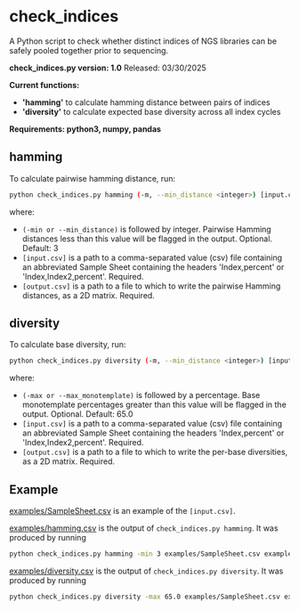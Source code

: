 # check_indices
A Python script to check whether distinct indices of NGS libraries can be safely pooled together prior to sequencing.

**check_indices.py version: 1.0**
Released: 03/30/2025

**Current functions:**
- **'hamming'** to calculate hamming distance between pairs of indices
- **'diversity'** to calculate expected base diversity across all index cycles

**Requirements: python3, numpy, pandas**


## hamming
To calculate pairwise hamming distance, run:
```bash
python check_indices.py hamming (-m, --min_distance <integer>) [input.csv] [output.csv]
```
where:
- `(-min or --min_distance)` is followed by integer. Pairwise Hamming distances less than this value will be flagged in the output. Optional. Default: 3
- `[input.csv]` is a path to a comma-separated value (csv) file containing an abbreviated Sample Sheet containing the headers 'Index,percent' or 'Index,Index2,percent'. Required.
- `[output.csv]` is a path to a file to which to write the pairwise Hamming distances, as a 2D matrix. Required.


## diversity
To calculate base diversity, run:
```bash
python check_indices.py diversity (-m, --min_distance <integer>) [input.csv] [output.csv]
```
where:
- `(-max or --max_monotemplate)` is followed by a percentage. Base monotemplate percentages greater than this value will be flagged in the output. Optional. Default: 65.0
- `[input.csv]` is a path to a comma-separated value (csv) file containing an abbreviated Sample Sheet containing the headers 'Index,percent' or 'Index,Index2,percent'. Required.
- `[output.csv]` is a path to a file to which to write the per-base diversities, as a 2D matrix. Required.


## Example
[examples/SampleSheet.csv](./examples/SampleSheet.csv) is an example of the `[input.csv]`.

[examples/hamming.csv](./examples/hamming.csv) is the output of `check_indices.py hamming`.
It was produced by running
```bash
python check_indices.py hamming -min 3 examples/SampleSheet.csv examples/hamming.csv
```

[examples/diversity.csv](./examples/diversity.csv) is the output of `check_indices.py diversity`.
It was produced by running
```bash
python check_indices.py diversity -max 65.0 examples/SampleSheet.csv examples/diversity.csv
```
